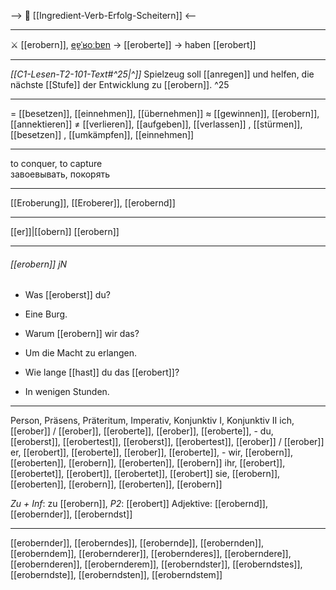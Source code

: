 --> 🧗 [[Ingredient-Verb-Erfolg-Scheitern]] <--

---
⚔️ [[erobern]], [eɐ̯ˈʁoːbɐn](https://youglish.com/pronounce/erobern/german) → [[eroberte]] → haben [[erobert]]

---
*[[C1-Lesen-T2-101-Text#^25|^]]* Spielzeug soll [[anregen]] und helfen, die nächste [[Stufe]] der Entwicklung zu [[erobern]]. ^25


---
= [[besetzen]], [[einnehmen]], [[übernehmen]]
≈ [[gewinnen]], [[erobern]], [[annektieren]]
≠ [[verlieren]], [[aufgeben]], [[verlassen]]
, [[stürmen]], [[besetzen]]
, [[umkämpfen]], [[einnehmen]]

---
to conquer, to capture  
завоевывать, покорять

---
[[Eroberung]], [[Eroberer]], [[erobernd]]

---
[[er]]|[[obern]]
[[erobern]]


---
###### [[erobern]] jN
- Was [[eroberst]] du?
- Eine Burg.

- Warum [[erobern]] wir das?
- Um die Macht zu erlangen.

- Wie lange [[hast]] du das [[erobert]]?
- In wenigen Stunden.

---
Person, Präsens, Präteritum, Imperativ, Konjunktiv I, Konjunktiv II
ich, [[erober]] / [[erober]], [[eroberte]], [[erober]], [[eroberte]], -
du, [[eroberst]], [[erobertest]], [[eroberst]], [[erobertest]], [[erober]] / [[erober]]
er, [[erobert]], [[eroberte]], [[erober]], [[eroberte]], -
wir, [[erobern]], [[eroberten]], [[erobern]], [[eroberten]], [[erobern]]
ihr, [[erobert]], [[erobertet]], [[erobert]], [[erobertet]], [[erobert]]
sie, [[erobern]], [[eroberten]], [[erobern]], [[eroberten]], [[erobern]]

*Zu + Inf*: zu [[erobern]], *P2*: [[erobert]]
Adjektive: [[erobernd]], [[erobernder]], [[eroberndst]]

---
[[erobernder]], [[eroberndes]], [[erobernde]], [[erobernden]], [[eroberndem]], [[erobernderer]], [[erobernderes]], [[eroberndere]], [[erobernderen]], [[erobernderem]], [[eroberndster]], [[eroberndstes]], [[eroberndste]], [[eroberndsten]], [[eroberndstem]]